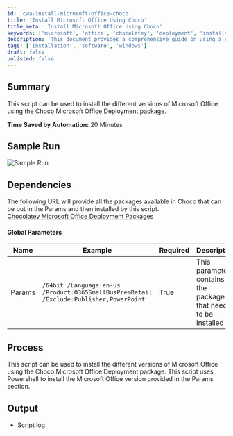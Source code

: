 ```yaml
---
id: 'cwa-install-microsoft-office-choco'
title: 'Install Microsoft Office Using Choco'
title_meta: 'Install Microsoft Office Using Choco'
keywords: ['microsoft', 'office', 'chocolatey', 'deployment', 'installation']
description: 'This document provides a comprehensive guide on using a script to install various versions of Microsoft Office through the Choco Microsoft Office Deployment package, detailing parameters, dependencies, and sample runs.'
tags: ['installation', 'software', 'windows']
draft: false
unlisted: false
---
```

## Summary

This script can be used to install the different versions of Microsoft Office using the Choco Microsoft Office Deployment package.

**Time Saved by Automation:** 20 Minutes

## Sample Run

![Sample Run](5078775/docs/8143132/images/11336315)

## Dependencies

The following URL will provide all the packages available in Choco that can be put in the Params and then installed by this script.  
[Chocolatey Microsoft Office Deployment Packages](https://community.chocolatey.org/packages/microsoft-office-deployment#install)

#### Global Parameters

| Name   | Example                                                                 | Required | Description                                           |
|--------|-------------------------------------------------------------------------|----------|-------------------------------------------------------|
| Params | `/64bit /Language:en-us /Product:O365SmallBusPremRetail /Exclude:Publisher,PowerPoint` | True     | This parameter contains the package that needs to be installed |

## Process

This script can be used to install the different versions of Microsoft Office using the Choco Microsoft Office Deployment package. This script uses Powershell to install the Microsoft Office version provided in the Params section.

## Output

- Script log


